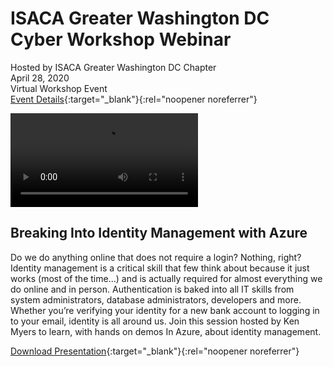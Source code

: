 # ISACA Greater Washington DC Cyber Workshop Webinar
Hosted by ISACA Greater Washington DC Chapter  
April 28, 2020  
Virtual Workshop Event  
[Event Details](https://isaca-gwdc.org/event/vcw-imazure/){:target="_blank"}{:rel="noopener noreferrer"}  

![Recording](2004-BreakingIdentity.mp4)

## Breaking Into Identity Management with Azure
Do we do anything online that does not require a login? Nothing, right? Identity management is a critical skill that few think about because it just works (most of the time...) and is actually required for almost everything we do online and in person. Authentication is baked into all IT skills from system administrators, database administrators, developers and more. Whether you’re verifying your identity for a new bank account to logging in to your email, identity is all around us. Join this session hosted by Ken Myers to learn, with hands on demos In Azure, about identity management.

[Download Presentation](2004-BreakingIdentity.pdf){:target="_blank"}{:rel="noopener noreferrer"}
